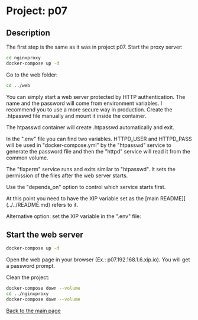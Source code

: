 # Project: p07

## Description

The first step is the same as it was in project p07.
Start the proxy server:

```bash
cd nginxproxy
docker-compose up -d
```

Go to the web folder:

```bash
cd ../web
```

You can simply start a web server protected by HTTP authentication. The name and the password will come from environment variables.
I recommend you to use a more secure way in production. Create the .htpasswd file manually and mount it inside the container.

The htpasswd container will create .htpasswd automatically and exit.

In the ".env" file you can find two variables.
HTTPD_USER and HTTPD_PASS will be used in "docker-compose.yml"
by the "htpasswd" service to generate the password file and then the "httpd" service will read it from the common volume.


The "fixperm" service runs and exits similar to "htpasswd". It sets the permission of the files after the web server starts.

Use the "depends_on" option to control which service starts first.

At this point you need to have the XIP variable set as the [main README]](../../README.md) refers to it.

Alternative option: set the XIP variable in the ".env" file:

## Start the web server

```bash
docker-compose up -d
```

Open the web page in your browser (Ex.: p07.192.168.1.6.xip.io). You will get a password prompt.

Clean the project:

```bash
docker-compose down --volume
cd ../nginxproxy
docker-compose down --volume
```

[Back to the main page](../../README.md)